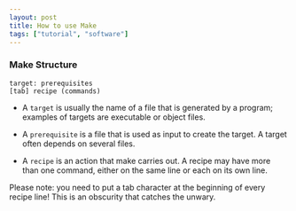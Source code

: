 ```yaml
---
layout: post
title: How to use Make
tags: ["tutorial", "software"]
---
```


### Make Structure

```
target: prerequisites
[tab] recipe (commands)
```

* A `target` is usually the name of a file that is generated by a program; examples of targets are executable or object files.

* A `prerequisite` is a file that is used as input to create the target. A target often depends on several files.

* A `recipe` is an action that make carries out. A recipe may have more than one command, either on the same line or each on its own line. 

Please note: you need to put a tab character at the beginning of every recipe line! This is an obscurity that catches the unwary. 

